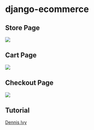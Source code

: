 # django-ecommerce

## Store Page

![](gui/images/store.png)

## Cart Page

![](gui/images/cart.png)

## Checkout Page

![](gui/images/cart.png)


## Tutorial

[Dennis Ivy](https://www.youtube.com/playlist?list=PL-51WBLyFTg0omnamUjL1TCVov7yDTRng)
